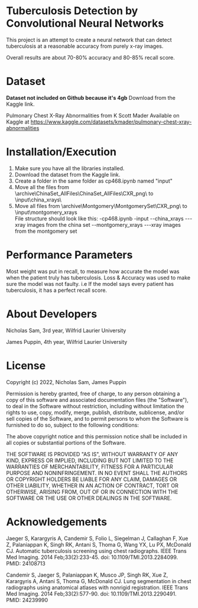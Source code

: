 # Tuberculosis Detection by Convolutional Neural Networks
This project is an attempt to create a neural network that can detect tuberculosis at a reasonable accuracy from purely x-ray images.

Overall results are about 70-80% accuracy and 80-85% recall score.

# Dataset
**Dataset not included on Github because it's 4gb** 
Download from the Kaggle link.

Pulmonary Chest X-Ray Abnormalities from K Scott Mader
Available on Kaggle at https://www.kaggle.com/datasets/kmader/pulmonary-chest-xray-abnormalities

# Installation/Execution
1. Make sure you have all the libraries installed.
2. Download the dataset from the Kaggle link.
3. Create a folder in the same folder as cp468.ipynb named "input"
4. Move all the files from \archive\ChinaSet_AllFiles\ChinaSet_AllFiles\CXR_png\ to \input\china_xrays\
5. Move all files from \archive\Montgomery\MontgomerySet\CXR_png\ to \input\montgomery_xrays\
File structure should look like this:
-cp468.ipynb
-input
--china_xrays
--\-xray images from the china set
--montgomery_xrays
--\-xray images from the montgomery set

# Performance Parameters
Most weight was put in recall, to measure how accurate the model was when the patient truly has tuberculosis.
Loss & Accuracy was used to make sure the model was not faulty. 
i.e If the model says every patient has tuberculosis, it has a perfect recall score.

# About Developers
Nicholas Sam, 3rd year, Wilfrid Laurier University

James Puppin, 4th year, Wilfrid Laurier University

# License
Copyright (c) 2022, Nicholas Sam, James Puppin

Permission is hereby granted, free of charge, to any person obtaining a copy
of this software and associated documentation files (the "Software"), to deal
in the Software without restriction, including without limitation the rights
to use, copy, modify, merge, publish, distribute, sublicense, and/or sell
copies of the Software, and to permit persons to whom the Software is
furnished to do so, subject to the following conditions:

The above copyright notice and this permission notice shall be included in all
copies or substantial portions of the Software.

THE SOFTWARE IS PROVIDED "AS IS", WITHOUT WARRANTY OF ANY KIND, EXPRESS OR
IMPLIED, INCLUDING BUT NOT LIMITED TO THE WARRANTIES OF MERCHANTABILITY,
FITNESS FOR A PARTICULAR PURPOSE AND NONINFRINGEMENT. IN NO EVENT SHALL THE
AUTHORS OR COPYRIGHT HOLDERS BE LIABLE FOR ANY CLAIM, DAMAGES OR OTHER
LIABILITY, WHETHER IN AN ACTION OF CONTRACT, TORT OR OTHERWISE, ARISING FROM,
OUT OF OR IN CONNECTION WITH THE SOFTWARE OR THE USE OR OTHER DEALINGS IN THE
SOFTWARE.

# Acknowledgements
Jaeger S, Karargyris A, Candemir S, Folio L, Siegelman J, Callaghan F, Xue Z, Palaniappan K, Singh RK, Antani S, Thoma G, Wang YX, Lu PX, McDonald CJ. Automatic tuberculosis screening using chest radiographs. IEEE Trans Med Imaging. 2014 Feb;33(2):233-45. doi: 10.1109/TMI.2013.2284099. PMID: 24108713

Candemir S, Jaeger S, Palaniappan K, Musco JP, Singh RK, Xue Z, Karargyris A, Antani S, Thoma G, McDonald CJ. Lung segmentation in chest radiographs using anatomical atlases with nonrigid registration. IEEE Trans Med Imaging. 2014 Feb;33(2):577-90. doi: 10.1109/TMI.2013.2290491. PMID: 24239990